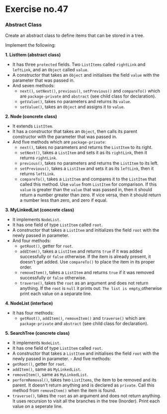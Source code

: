 # Exercise no.47
### Abstract Class

Create an abstract class to define items that can be stored in a tree.

Implement the following:

**1. ListItem (abstract class)**
- It has three ```protected``` fields. Two ```ListItems``` called ```rightLink``` and ```leftLink```, and an ```Object``` called ```value```.
- A constructor that takes an ```Object``` and initialises the field ```value``` with the parameter that was passed in.
- And seven methods:
  - ```next()```, ```setNext()```, ```previous()```, ```setPrevious()``` and ```compareTo()``` which are
    ```package-private``` and ```abstract``` (see child class for declaration). 
  - ```getValue()```, takes no parameters and returns its ```value```.
  - ```setValue()```, takes an ```Object``` and assigns it to ```value```.

**2. Node (concrete class)**
- It extends ```ListItem```.
- It has a constructor that takes an ```Object```, then calls its parent constructor with the
  parameter that was passed in.
- And five methods which are ```package-private```:
  - ```next()```, takes no parameters and returns the ```ListItem``` to its right.
  - ```setNext()```, takes a ```ListItem``` and sets it as its ```rightLink```, then it returns ```rightLink```.
  - ```previous()```, takes no parameters and returns the ```ListItem``` to its left.
  - ```setPrevious()```, takes a ```ListItem``` and sets it as its ```leftLink```, then it returns ```leftLink```.
  - ```compareTo()```, takes a ```ListItem``` and compares it to the ```ListItem``` that called this method. Use ```value``` from ```ListItem``` for comparison. If this ```value``` is greater than the ```value``` that was passed in, then it should return a number greater than zero. If vice versa, then it should return a number less than zero, and zero if equal.

**3. MyLinkedList (concrete class)**
- It implements ```NodeList```.
- It has one field of type ```ListItem``` called ```root```.
- A constructor that takes a ```ListItem``` and initializes the field ```root``` with the newly passed in parameter.
- And four methods:
  - ```getRoot()```, getter for ```root```.
  - ```addItem()```, takes a ```ListItem``` and returns ```true``` if it was added successfully or ```false``` otherwise. If the item is already present, it doesn't get added. Use ```compareTo()``` to place the item in its proper order.
  - ```removeItem()```, takes a ```ListItem``` and returns ```true``` if it was removed successfully or ```false``` otherwise.
  - ```traverse()```, takes the ```root``` as an argument and does not return anything. If the ```root``` is ```null``` it prints out: ```The list is empty```,otherwise print each value on a separate line.

**4. NodeList (interface)**
- It has four methods:
  - ```getRoot()```, ```addItem()```, ```removeItem()``` and ```traverse()``` which are ```package-private``` and ```abstract``` (see child class for declaration). 

**5. SearchTree (concrete class)**
- It implements ```NodeList```.
- It has one field of type ```ListItem``` called ```root```.
- A constructor that takes a ```ListItem``` and initialises the field ```root``` with the newly
  passed in parameter. - And five methods:
- ```getRoot()```, getter for ```root```.
- ```addItem()```, same as ```MyLinkedList```.
- ```removeItem()```, same as ```MyLinkedList```.
- ```performRemoval()```, takes two ```ListItems```, the item to be removed and its parent. It doesn't return anything and is declared as ```private```. Call this method from ```removeItem()``` when the item is found.
- ```traverse()```, takes the ```root``` as an argument and does not return anything. It uses recursion to visit all the branches in the tree (Inorder). Print each value on a seperate line.
